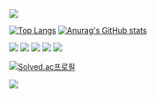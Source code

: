 <img src="https://capsule-render.vercel.app/api?type=waving&color=BDBDC8&height=150&section=header" />

[![Top Langs](https://github-readme-stats.vercel.app/api/top-langs/?username=jjhwan-h)](https://github.com/anuraghazra/github-readme-stats)
[![Anurag's GitHub stats](https://github-readme-stats.vercel.app/api?username=jjhwan-h)](https://github.com/anuraghazra/github-readme-stats)


<a><img src="https://img.shields.io/badge/Javascript-7DF1E?style=flat-square&logo=js&logoColor=yellow"/></a>
<a><img src="https://img.shields.io/badge/Node.js-339933?style=flat-square&logo=node.js&logoColor=green"/></a>
<a href=""><img src="https://img.shields.io/badge/Notion-000000?style=flat-square&logo=notion&logoColor=white"/></a>
<a><img src="https://img.shields.io/badge/Typescript-3178C6?style=flat-square&logo=ts&logoColor=blue"/></a>
<a><img src="https://img.shields.io/badge/C++-00599C?style=flat-square&logo=c++&logoColor=white"/></a>

[![Solved.ac프로필](http://mazassumnida.wtf/api/generate_badge?boj={jjhwan-h})](https://solved.ac/{gegeo})

<img src="https://capsule-render.vercel.app/api?type=waving&color=BDBDC8&height=150&section=footer" />

<!--
**jjhwan-h/jjhwan-h** is a ✨ _special_ ✨ repository because its `README.md` (this file) appears on your GitHub profile.

Here are some ideas to get you started:

- 🔭 I’m currently working on ...
- 🌱 I’m currently learning ...
- 👯 I’m looking to collaborate on ...
- 🤔 I’m looking for help with ...
- 💬 Ask me about ...
- 📫 How to reach me: ...
- 😄 Pronouns: ...
- ⚡ Fun fact: ...
-->
